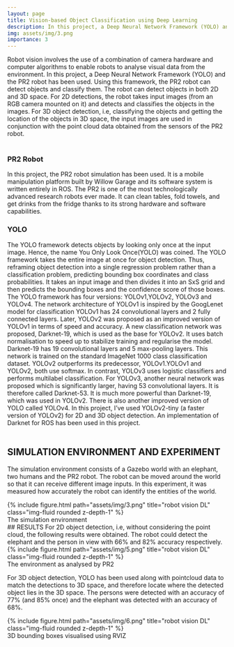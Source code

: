 ```yaml
---
layout: page
title: Vision-based Object Classification using Deep Learning
description: In this project, a Deep Neural Network Framework (YOLO) and the PR2 robot has been used. Using this framework, the PR2 robot can detect objects and classify them. The robot can detect objects in both 2D and 3D space.
img: assets/img/3.png
importance: 3
---
```


Robot vision involves the use of a combination of camera hardware and computer algorithms to enable robots to analyse visual data from the environment. In this project, a Deep Neural Network Framework (YOLO) and the PR2 robot has been used. Using this framework, the PR2 robot can detect objects and classify them. The robot can detect objects in both 2D and 3D space. For 2D detections, the robot takes input images (from an RGB camera mounted on it) and detects and classifies the objects in the images. For 3D object detection, i.e, classifying the objects and getting the location of the objects in 3D space, the input images are used in conjunction with the point cloud data obtained from the sensors of the PR2 robot. <BR><BR>

### PR2 Robot
In this project, the PR2 robot simulation has been used. It is a mobile manipulation platform built by Willow Garage and its software system is written entirely in ROS. The PR2 is one of the most technologically advanced research robots ever made. It can clean tables, fold towels, and get drinks from the fridge thanks to its strong hardware and software capabilities. <BR>
### YOLO 
The YOLO framework detects objects by looking only once at the input image. Hence, the name You Only Look Once(YOLO) was coined. The YOLO framework takes the entire image at once for object detection. Thus, reframing object detection into a single regression problem rather than a classification problem, predicting bounding box coordinates and class probabilities. It takes an input image and then divides it into an SxS grid and then predicts the bounding boxes and the confidence score of those boxes. The YOLO framework has four versions: YOLOv1,YOLOv2, YOLOv3 and YOLOv4.
The network architecture of YOLOv1 is inspired by the GoogLenet model for classification YOLOv1 has 24 convolutional layers and 2 fully connected layers. Later, YOLOv2 was proposed as an improved version of YOLOv1 in terms of speed and accuracy. A new classification
network was proposed, Darknet-19, which is used as the base for YOLOv2. It uses batch normalisation to speed up to stabilize training and regularise the model. Darknet-19 has 19 convolutional layers and 5 max-pooling layers. This network is trained on the standard
ImageNet 1000 class classification dataset. YOLOv2 outperforms its predecessor, YOLOv1.YOLOv1 and YOLOv2, both use softmax. In contrast, YOLOv3 uses logistic classifiers and performs multilabel classification. For YOLOv3, another neural network was proposed which is
significantly larger, having 53 convolutional layers. It is therefore called Darknet-53. It is much more powerful than Darknet-19, which was used in YOLOv2. There is also another improved version of YOLO called YOLOv4.
In this project, I’ve used YOLOv2-tiny (a faster version of YOLOv2) for 2D and 3D object
detection. An implementation of Darknet for ROS has been used in this project.<BR><BR>

## SIMULATION ENVIRONMENT AND EXPERIMENT
The simulation environment consists of a Gazebo world with an elephant, two humans and the PR2 robot. The robot can be moved around the world so that it can receive different image inputs. In this experiment, it was measured how accurately the robot can identify the entities of the world.


<div class="row">
    <div class="col-sm mt-3 mt-md-0">
        {% include figure.html path="assets/img/3.png" title="robot vision DL" class="img-fluid rounded z-depth-1" %}
    </div>
</div>
<div class="caption">
    The simulation environment
</div>
## RESULTS
For 2D object detection, i.e, without considering the point cloud, the following results were obtained. The robot could detect the elephant and the person in view with 66% and 82% accuracy respectively.

<div class="row">
    <div class="col-sm mt-3 mt-md-0">
        {% include figure.html path="assets/img/5.png" title="robot vision DL" class="img-fluid rounded z-depth-1" %}
    </div>
</div>
<div class="caption">
	The environment as analysed by PR2
</div>

For 3D object detection, YOLO has been used along with pointcloud data to match the detections
to 3D space, and therefore locate where the detected object lies in the 3D space. The persons were
detected with an accuracy of 77% (and 85% once) and the elephant was detected with an accuracy
of 68%.

<div class="row">
    <div class="col-sm mt-3 mt-md-0">
        {% include figure.html path="assets/img/6.png" title="robot vision DL" class="img-fluid rounded z-depth-1" %}
    </div>
</div>
<div class="caption">
	3D bounding boxes visualised using RVIZ
</div>

